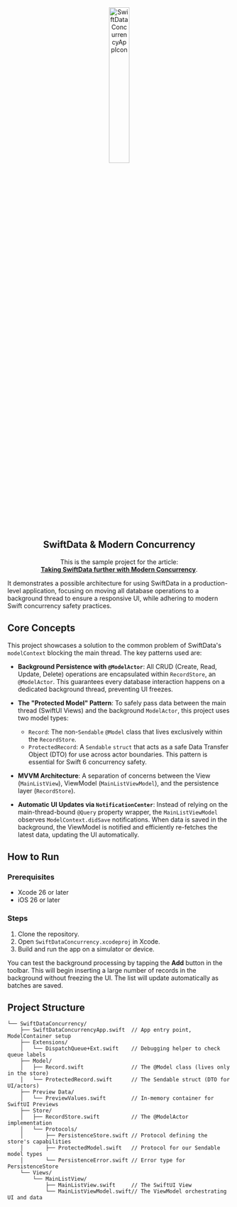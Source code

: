 <div align="center">
  <img src="https://github.com/user-attachments/assets/2f6ade61-7b00-4485-befc-d244b9ee556e" alt="SwiftDataConcurrencyAppIcon" width="30%">
</div>
<h2 align="center">SwiftData & Modern Concurrency</h2>

<p align="center">
  This is the sample project for the article:<br>
  <strong><a href="placeholder-for-your-article-link.com">Taking SwiftData further with Modern Concurrency</a></strong>.
</p>


It demonstrates a possible architecture for using SwiftData in a production-level application, focusing on moving all database operations to a background thread to ensure a responsive UI, while adhering to modern Swift concurrency safety practices.

## Core Concepts

This project showcases a solution to the common problem of SwiftData's `modelContext` blocking the main thread. The key patterns used are:

*   **Background Persistence with `@ModelActor`**: All CRUD (Create, Read, Update, Delete) operations are encapsulated within `RecordStore`, an `@ModelActor`. This guarantees every database interaction happens on a dedicated background thread, preventing UI freezes.

*   **The "Protected Model" Pattern**: To safely pass data between the main thread (SwiftUI Views) and the background `ModelActor`, this project uses two model types:
    *   `Record`: The non-`Sendable` `@Model` class that lives exclusively within the `RecordStore`.
    *   `ProtectedRecord`: A `Sendable` `struct` that acts as a safe Data Transfer Object (DTO) for use across actor boundaries. This pattern is essential for Swift 6 concurrency safety.

*   **MVVM Architecture**: A separation of concerns between the View (`MainListView`), ViewModel (`MainListViewModel`), and the persistence layer (`RecordStore`).

*   **Automatic UI Updates via `NotificationCenter`**: Instead of relying on the main-thread-bound `@Query` property wrapper, the `MainListViewModel` observes `ModelContext.didSave` notifications. When data is saved in the background, the ViewModel is notified and efficiently re-fetches the latest data, updating the UI automatically.

## How to Run

### Prerequisites
*   Xcode 26 or later
*   iOS 26 or later

### Steps
1.  Clone the repository.
2.  Open `SwiftDataConcurrency.xcodeproj` in Xcode.
3.  Build and run the app on a simulator or device.

You can test the background processing by tapping the **Add** button in the toolbar. This will begin inserting a large number of records in the background without freezing the UI. The list will update automatically as batches are saved.

## Project Structure



```
└── SwiftDataConcurrency/
    ├── SwiftDataConcurrencyApp.swift  // App entry point, ModelContainer setup
    ├── Extensions/
    │   └── DispatchQueue+Ext.swift    // Debugging helper to check queue labels
    ├── Model/
    │   ├── Record.swift               // The @Model class (lives only in the store)
    │   └── ProtectedRecord.swift      // The Sendable struct (DTO for UI/actors)
    ├── Preview Data/
    │   └── PreviewValues.swift        // In-memory container for SwiftUI Previews
    ├── Store/
    │   ├── RecordStore.swift          // The @ModelActor implementation
    │   └── Protocols/
    │       ├── PersistenceStore.swift // Protocol defining the store's capabilities
    │       ├── ProtectedModel.swift   // Protocol for our Sendable model types
    │       └── PersistenceError.swift // Error type for PersistenceStore
    └── Views/
        └── MainListView/
            ├── MainListView.swift     // The SwiftUI View
            └── MainListViewModel.swift// The ViewModel orchestrating UI and data
```
